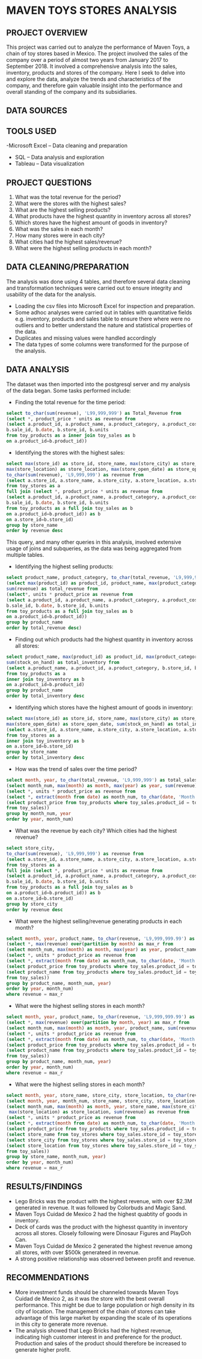 # MAVEN TOYS STORES ANALYSIS
## PROJECT OVERVIEW
This project was carried out to analyze the performance of Maven Toys, a chain of toy stores based in Mexico. The project involved the sales of the company over a period of almost two years from January 2017 to September 2018. It involved a comprehensive analysis into the sales, inventory, products and stores of the company. Here I seek to delve into and explore the data, analyze the trends and characteristics  of the company, and therefore gain valuable insight into the performance and overall standing of the company and its subsidiaries.
## DATA SOURCES
## TOOLS USED
-Microsoft Excel – Data cleaning and preparation
- SQL – Data analysis and exploration
- Tableau – Data visualization
## PROJECT QUESTIONS
1.	What was the total revenue for the period?
2.	What were the stores with the highest sales?
3.	What are the highest selling products?
4.	What products have the highest quantity in inventory across all stores?
5.	Which stores have the highest amount of goods in inventory?
6.	What was the sales in each month?
7.	How many stores were in each city?
8.	What cities had the highest sales/revenue?
9.	What were the highest selling products in each month?

## DATA CLEANING/PREPARATION
The analysis was done using 4 tables, and therefore several data cleaning and transformation techniques were carried out to ensure integrity and usability of the data for the analysis.
-	Loading the csv files into Microsoft Excel for inspection and preparation.
-	Some adhoc analyses were carried out in tables with quantitative fields e.g. inventory, products and sales table to ensure there where were no outliers and to better understand the nature and statistical properties of the data.
-	Duplicates and missing values were handled accordingly
-	The data types of some columns were transformed for the purpose of the analysis.

## DATA ANALYSIS
The dataset was then imported into the postgresql server and my analysis of the data began. Some tasks performed include:
-	Finding the total revenue for the time period:
```sql
select to_char(sum(revenue), 'L99,999,999') as Total_Revenue from
(select *, product_price * units as revenue from
(select a.product_id, a.product_name, a.product_category, a.product_cost, a.product_price,
b.sale_id, b.date, b.store_id, b.units
from toy_products as a inner join toy_sales as b
on a.product_id=b.product_id))
```
-	Identifying the stores with the highest sales:
```sql
select max(store_id) as store_id, store_name, max(store_city) as store_city,
max(store_location) as store_location, max(store_open_date) as store_open_date, 
to_char(sum(revenue), 'L9,999,999') as revenue from
(select a.store_id, a.store_name, a.store_city, a.store_location, a.store_open_date, b.revenue
from toy_stores as a
full join (select *, product_price * units as revenue from
(select a.product_id, a.product_name, a.product_category, a.product_cost, a.product_price,
b.sale_id, b.date, b.store_id, b.units
from toy_products as a full join toy_sales as b
on a.product_id=b.product_id)) as b
on a.store_id=b.store_id)
group by store_name
order by revenue desc
```
This query, and many other queries in this analysis, involved extensive usage of joins and subqueries, as the data was being aggregated from multiple tables. 

-	Identifying the highest selling products:
```sql
select product_name, product_category, to_char(total_revenue, 'L9,999,999.99') as total_revenue from
(select max(product_id) as product_id, product_name, max(product_category) as product_category, 
sum(revenue) as total_revenue from
(select*, units * product_price as revenue from
(select a.product_id, a.product_name, a.product_category, a.product_cost, a.product_price,
b.sale_id, b.date, b.store_id, b.units
from toy_products as a full join toy_sales as b
on a.product_id=b.product_id)) 
group by product_name 
order by total_revenue desc)
```
-	Finding out which products had the highest quantity in inventory across all stores:
```sql
select product_name, max(product_id) as product_id, max(product_category) as product_category,
sum(stock_on_hand) as total_inventory from
(select a.product_name, a.product_id, a.product_category, b.store_id, b.stock_on_hand
from toy_products as a
inner join toy_inventory as b
on a.product_id=b.product_id)
group by product_name
order by total_inventory desc
```
-	Identifying  which stores have the highest amount of goods in inventory:
```sql
select max(store_id) as store_id, store_name, max(store_city) as store_city, max(store_location) as store_location,
max(store_open_date) as store_open_date, sum(stock_on_hand) as total_inventory from
(select a.store_id, a.store_name, a.store_city, a.store_location, a.store_open_date, b.stock_on_hand
from toy_stores as a
inner join toy_inventory as b
on a.store_id=b.store_id)
group by store_name
order by total_inventory desc
```
-	How was the trend of sales over the time period?
```sql
select month, year, to_char(total_revenue, 'L9,999,999') as total_sales from
(select month_num, max(month) as month, max(year) as year, sum(revenue) as total_revenue from
(select *, units * product_price as revenue from
(select *, extract(month from date) as month_num, to_char(date, 'Month') as month, extract(year from date) as year, 
(select product_price from toy_products where toy_sales.product_id = toy_products.product_id)
from toy_sales))
group by month_num, year
order by year, month_num)
```
-	What was the revenue by each city? Which cities had the highest revenue?
```sql
select store_city,
to_char(sum(revenue), 'L9,999,999') as revenue from
(select a.store_id, a.store_name, a.store_city, a.store_location, a.store_open_date, b.revenue
from toy_stores as a
full join (select *, product_price * units as revenue from
(select a.product_id, a.product_name, a.product_category, a.product_cost, a.product_price,
b.sale_id, b.date, b.store_id, b.units
from toy_products as a full join toy_sales as b
on a.product_id=b.product_id)) as b
on a.store_id=b.store_id)
group by store_city
order by revenue desc
```
-	What were the highest selling/revenue generating products in each month?
```sql
select month, year, product_name, to_char(revenue, 'L9,999,999.99') as total_revenue from
(select *, max(revenue) over(partition by month) as max_r from
(select month_num, max(month) as month, max(year) as year, product_name, sum(revenue) as revenue from
(select *, units * product_price as revenue from
(select *, extract(month from date) as month_num, to_char(date, 'Month') as month, extract(year from date) as year, 
(select product_price from toy_products where toy_sales.product_id = toy_products.product_id),
(select product_name from toy_products where toy_sales.product_id = toy_products.product_id)
from toy_sales))
group by product_name, month_num, year)
order by year, month_num)
where revenue = max_r
```
-	What were the highest selling stores in each month?
```sql
select month, year, product_name, to_char(revenue, 'L9,999,999.99') as total_revenue from
(select *, max(revenue) over(partition by month, year) as max_r from
(select month_num, max(month) as month, year, product_name, sum(revenue) as revenue from
(select *, units * product_price as revenue from
(select *, extract(month from date) as month_num, to_char(date, 'Month') as month, extract(year from date) as year, 
(select product_price from toy_products where toy_sales.product_id = toy_products.product_id),
(select product_name from toy_products where toy_sales.product_id = toy_products.product_id)
from toy_sales))
group by product_name, month_num, year)
order by year, month_num)
where revenue = max_r
```
-	What were the highest selling stores in each month?
```sql
select month, year, store_name, store_city, store_location, to_char(revenue, 'l99,999') as revenue from
(select month, year, month_num, store_name, store_city, store_location, revenue, max(revenue) over (partition by month, year) as max_r from
(select month_num, max(month) as month, year, store_name, max(store_city) as store_city, 
 max(store_location) as store_location, sum(revenue) as revenue from
(select *, units * product_price as revenue from
(select *, extract(month from date) as month_num, to_char(date, 'Month') as month, extract(year from date) as year, 
(select product_price from toy_products where toy_sales.product_id = toy_products.product_id),
(select store_name from toy_stores where toy_sales.store_id = toy_stores.store_id),
(select store_city from toy_stores where toy_sales.store_id = toy_stores.store_id),
(select store_location from toy_stores where toy_sales.store_id = toy_stores.store_id)
from toy_sales))
group by store_name, month_num, year)
order by year, month_num)
where revenue = max_r
```
## RESULTS/FINDINGS
- Lego Bricks was the product with the highest revenue, with over $2.3M generated in revenue. It was followed by Colorbuds and Magic Sand.
- Maven Toys Cuidad de Mexico 2 had the highest quabtity of goods in inventory.
- Deck of cards was the product with the highesst quantity in inventory across all stores. Closely following were Dinosaur Figures and PlayDoh Can.
- Maven Toys Cuidad de Mexico 2 generated the highest revenue among all stores, with over $500k generateed in revenue.
- A strong positive relationship was observed between profit and revenue.
## RECOMMENDATIONS
- More investment funds should be channeled towards Maven Toys Cuidad de Mexico 2, as it was the store with the best overall performance. This might be due to large population or high density in its city of location. The management of the chain of stores can take advantage of this large market by expanding the scale of its operations in this city to generate more revenue.
- The analysis showed that Lego Bricks had the highest revenue, indicating high customer interest in and preference for the product. Production and sales of the product should therefore be increased to generate higher profit.
